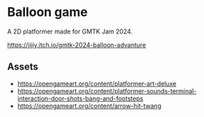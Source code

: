 # Balloon game

A 2D platformer made for GMTK Jam 2024.

https://jijiy.itch.io/gmtk-2024-balloon-advanture

## Assets

* https://opengameart.org/content/platformer-art-deluxe
* https://opengameart.org/content/platformer-sounds-terminal-interaction-door-shots-bang-and-footsteps
* https://opengameart.org/content/arrow-hit-twang
